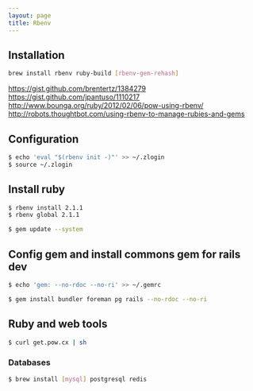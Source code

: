 ```yaml
---
layout: page
title: Rbenv
---
```


## Installation

```bash
brew install rbenv ruby-build [rbenv-gem-rehash]
```



https://gist.github.com/brentertz/1384279  
https://gist.github.com/jpantuso/1110217  
http://www.bounga.org/ruby/2012/02/06/pow-using-rbenv/
http://robots.thoughtbot.com/using-rbenv-to-manage-rubies-and-gems

## Configuration

```bash
$ echo 'eval "$(rbenv init -)"' >> ~/.zlogin
$ source ~/.zlogin
```

## Install ruby

```bash
$ rbenv install 2.1.1
$ rbenv global 2.1.1
```

```bash
$ gem update --system
```

## Config gem and install commons gem for rails dev

```bash
$ echo 'gem: --no-rdoc --no-ri' >> ~/.gemrc
```

```bash
$ gem install bundler foreman pg rails --no-rdoc --no-ri
```

## Ruby and web tools

```bash
$ curl get.pow.cx | sh
```

### Databases

```bash
$ brew install [mysql] postgresql redis
```
